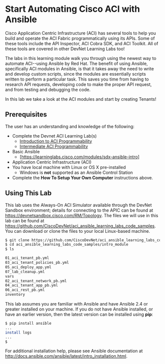 # Start Automating Cisco ACI with Ansible

Cisco Application Centric Infrastructure (ACI) has several tools to help you build and operate the ACI Fabric programmatically using its APIs. Some of these tools include the API Inspector, ACI Cobra SDK, and ACI Toolkit.  All of these tools are covered in other DevNet Learning Labs too!

The labs in this learning module walk you through using the newest way to automate ACI--using Ansible by Red Hat. The benefit of using Ansible, specifically ACI modules in Ansible, is that it takes away the need to write and develop custom scripts, since the modules are essentially scripts written to perform a particular task. This saves you time from having to research API requests, developing code to make the proper API request, and from testing and debugging the code.

In this lab we take a look at the ACI modules and start by creating Tenants!  

## Prerequisites

The user has an understanding and knowledge of the following:

- Complete the Devnet ACI Learning Lab(s)
  - [Introduction to ACI Programmability](https://learninglabs.cisco.com/modules/intro-to-aci)
  - [Intermediate ACI Programmability](https://learninglabs.cisco.com/modules/intermediate-aci-prog)
- Basic Ansible
  - [https://learninglabs.cisco.com/modules/sdx-ansible-intro]
- Application Centric Infrastructure (ACI)
- You have local machine with Linux or OS X pre-installed
  - Windows is **not** supported as an Ansible Control Station
- Complete the **How To Setup Your Own Computer** instructions above.

## Using This Lab

This lab uses the Always-On ACI Simulator available through the DevNet Sandbox environment; details for connecting to the APIC can be found at https://devnetsandbox.cisco.com/RM/Topology. The files we will use in this lab can be found at https://github.com/CiscoDevNet/aci_ansible_learning_labs_code_samples. You can download or clone the files to your local Linux-based machine.

```bash
$ git clone https://github.com/CiscoDevNet/aci_ansible_learning_labs_code_samples
$ cd aci_ansible_learning_labs_code_samples/intro_module
$ ls

01_aci_tenant_pb.yml		
03_aci_tenant_policies_pb.yml
05_aci_deploy_app.yml		
07_lab_cleanup.yml		
vars
02_aci_tenant_network_pb.yml
04_aci_tenant_app_pb.yml
06_aci_rest_pb.yml		
inventory
```

This lab assumes you are familiar with Ansible and have Ansible 2.4 or greater installed on your machine. If you do not have Ansible installed, or have an earlier version, then the latest version can be installed using **pip**:

```bash
$ pip install ansible
...
install logs
...
$
```

For additional installation help, please see Ansible documentation at http://docs.ansible.com/ansible/latest/intro_installation.html.
